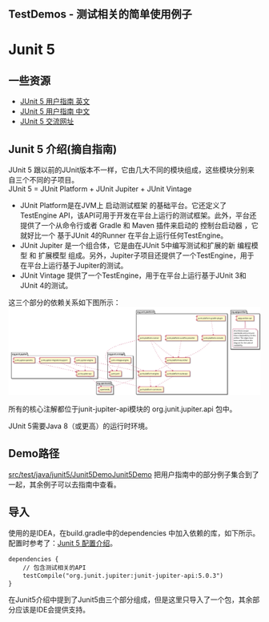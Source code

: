 TestDemos - 测试相关的简单使用例子
---

# Junit 5
## 一些资源
* [JUnit 5 用户指南 英文](http://junit.org/junit5/docs/current/user-guide/#overview)
* [JUnit 5 用户指南 中文](http://sjyuan.cc/junit5/user-guide-cn/)
* [JUnit 5 交流网址](https://gitter.im/junit-team/junit5)

## Junit 5 介绍(摘自指南)
JUnit 5 跟以前的JUnit版本不一样，它由几大不同的模块组成，这些模块分别来自三个不同的子项目。<br>
JUnit 5 = JUnit Platform + JUnit Jupiter + JUnit Vintage
* JUnit Platform是在JVM上 启动测试框架 的基础平台。它还定义了 TestEngine API，该API可用于开发在平台上运行的测试框架。此外，平台还提供了一个从命令行或者 Gradle 和 Maven 插件来启动的 控制台启动器 ，它就好比一个 基于JUnit 4的Runner 在平台上运行任何TestEngine。
* JUnit Jupiter 是一个组合体，它是由在JUnit 5中编写测试和扩展的新 编程模型 和 扩展模型 组成。另外，Jupiter子项目还提供了一个TestEngine，用于在平台上运行基于Jupiter的测试。
* JUnit Vintage 提供了一个TestEngine，用于在平台上运行基于JUnit 3和JUnit 4的测试。

这三个部分的依赖关系如下图所示：
![依赖关系图](/imgs/component-diagram.svg)

所有的核心注解都位于junit-jupiter-api模块的 org.junit.jupiter.api 包中。

JUnit 5需要Java 8（或更高）的运行时环境。

## Demo路径
[src/test/java/junit5/Junit5DemoJunit5Demo](https://github.com/mindawei/TestDemos/blob/master/src/test/java/junit5/Junit5Demo.java) 把用户指南中的部分例子集合到了一起，其余例子可以去指南中查看。

## 导入



使用的是IDEA，在build.gradle中的dependencies 中加入依赖的库，如下所示。配置时参考了：[Junit 5 配置介绍](https://blog.codefx.org/libraries/junit-5-setup/)。

```
dependencies {
    // 包含测试相关的API
    testCompile("org.junit.jupiter:junit-jupiter-api:5.0.3")
}
```

在Junit5介绍中提到了Junit5由三个部分组成，但是这里只导入了一个包，其余部分应该是IDE会提供支持。



